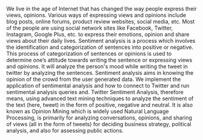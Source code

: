 We live in the age of Internet that has changed the way people express their views, opinions. Various ways of expressing views and opinions include blog posts, online forums, product review websites, social media, etc. Most of the people are using social network sites like Facebook, Twitter, Instagram, Google Plus, etc. to express their emotions, opinion and share views about their daily lives. Sentiment analysis is a process which involves the identification and categorization of sentences into positive or negative. This process of categorization of sentences or opinions is used to determine one’s attitude towards writing the sentence or expressing views and opinions. It will analyze the person's mood while writing the tweet in twitter by analyzing the sentences. Sentiment analysis aims in knowing the opinion of the crowd from the user generated data. We implement the application of sentimental analysis and how to connect to Twitter and run sentimental analysis queries and. Twitter Sentiment Analysis, therefore means, using advanced text mining techniques to analyze the sentiment of the text (here, tweet) in the form of positive, negative and neutral. It is also known as Opinion Mining which is widely used Natural Language Processing, is primarily for analyzing conversations, opinions, and sharing of views (all in the form of tweets) for deciding business strategy, political analysis, and also for assessing public actions.
